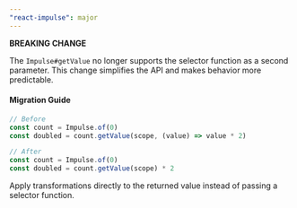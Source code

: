```yaml
---
"react-impulse": major
---
```


**BREAKING CHANGE**

The `Impulse#getValue` no longer supports the selector function as a second parameter. This change simplifies the API and makes behavior more predictable.

#### Migration Guide

```ts
// Before
const count = Impulse.of(0)
const doubled = count.getValue(scope, (value) => value * 2)

// After
const count = Impulse.of(0)
const doubled = count.getValue(scope) * 2
```

Apply transformations directly to the returned value instead of passing a selector function.
